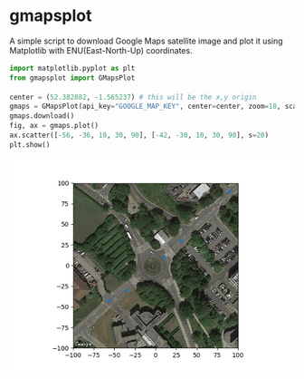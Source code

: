 # gmapsplot
A simple script to download Google Maps satellite image and plot it using Matplotlib with ENU(East-North-Up) coordinates.

```python
import matplotlib.pyplot as plt
from gmapsplot import GMapsPlot

center = (52.382882, -1.565237) # this will be the x,y origin
gmaps = GMapsPlot(api_key="GOOGLE_MAP_KEY", center=center, zoom=18, scale=1, size_meter=(200, 200))
gmaps.download()
fig, ax = gmaps.plot()
ax.scatter([-56, -36, 10, 30, 90], [-42, -30, 10, 30, 90], s=20)
plt.show()
```

![example](./example.png)
